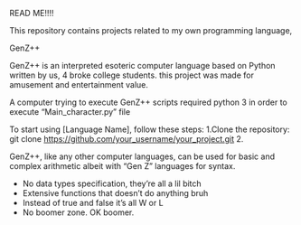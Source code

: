 READ ME!!!!

This repository contains projects related to my own programming language, 

<Computer Architechture Project>
GenZ++

GenZ++ is an interpreted esoteric computer language based on Python written by us, 4 broke college students.
this project was made for amusement and entertainment value.

A computer trying to execute GenZ++ scripts required python 3 in order to execute “Main_character.py” file

To start using [Language Name], follow these steps:
1.Clone the repository:  git clone https://github.com/your_username/your_project.git
2.
   

GenZ++, like any other computer languages, can be used for basic and complex arithmetic albeit with “Gen Z” languages for syntax.

- No data types specification, they’re all a lil bitch
- Extensive functions that doesn’t do anything bruh
- Instead of true and false it’s all W or L
- No boomer zone. OK boomer.
